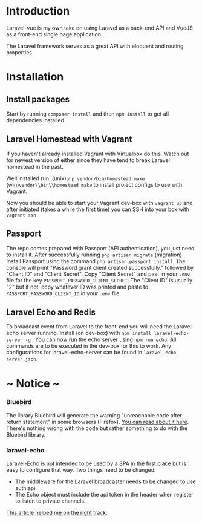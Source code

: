 # Introduction
Laravel-vue is my own take on using Laravel as a back-end API and VueJS as a front-end single page application.

The Laravel framework serves as a great API with eloquent and routing properties.

# Installation

## Install packages
Start by running `composer install` and then `npm install` to get all dependencies installed

## Laravel Homestead with Vagrant
If you haven't already installed Vagrant with Virtualbox do this. Watch out for newest version of either since they have tend to break Laravel homestead in the past.

Well installed run: (unix)`php vendor/bin/homestead make` (win)`vendor\\bin\\homestead make` to install project configs to use with Vagrant.

Now you should be able to start your Vagrant dev-box with `vagrant up` and after initiated (takes a while the first time) you can SSH into your box with `vagrant ssh`

## Passport
The repo comes prepared with Passport (API authentication), you just need to install it. After successfully running `php artisan migrate` (migration) Install Passport using the command `php artisan passport:install`. The console will print "Password grant client created successfully." followed by "Client ID" and "Client Secret". Copy "Client Secret" and past in your `.env` file for the key `PASSPORT_PASSWORD_CLIENT_SECRET`. The "Client ID" is usually "2" but if not, copy whatever ID was printed and paste to `PASSPORT_PASSWORD_CLIENT_ID` in your `.env` file.

## Laravel Echo and Redis
To broadcast event from Laravel to the front-end you will need the Laravel echo server running. Install (on dev-box) with `npm install laravel-echo-server -g` . You can now run the echo server using `npm run echo`. All commands are to be executed in the dev-box for this to work. Any configurations for laravel-echo-server can be found in `laravel-echo-server.json`.

# ~ Notice ~
### Bluebird
The library Bluebird will generate the warning "unreachable code after return statement" in some browsers (Firefox). [You can read about it here](http://stackoverflow.com/questions/24987896/how-does-bluebirds-util-tofastproperties-function-make-an-objects-properties). There's nothing wrong with the code but rather something to do with the Bluebird library.

### laravel-echo
Laravel-Echo is not intended to be used by a SPA in the first place but is easy to configure that way. Two things need to be changed:
- The middleware for the Laravel broadcaster needs to be changed to use auth:api
- The Echo object must include the api token in the header when register to listen to private channels.

[This article helped me on the right track](https://laravel.io/forum/10-09-2016-howto-broadcasting-laravel-echo-laravel-echo-server-and-jwt).